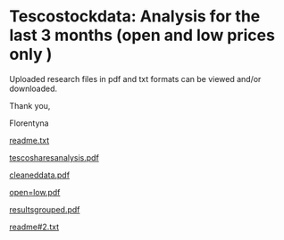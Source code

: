 # Tescostockdata:  Analysis for the last 3 months (open and low prices only )

Uploaded research files in pdf and txt formats can be viewed and/or downloaded.


Thank you,

Florentyna


[readme.txt](https://github.com/florentynaversion1/yahoofinance/files/7624492/readme.txt)

[tescosharesanalysis.pdf](https://github.com/florentynaversion1/yahoofinance/files/7624489/tescosharesanalysis.pdf)


[cleaneddata.pdf](https://github.com/florentynaversion1/yahoofinance/files/7624491/cleaneddata.pdf)


[open=low.pdf](https://github.com/florentynaversion1/yahoofinance/files/7624494/open.low.pdf)


[resultsgrouped.pdf](https://github.com/florentynaversion1/yahoofinance/files/7624496/resultsgrouped.pdf)

[readme#2.txt](https://github.com/florentynaversion1/yahoofinance/files/7624498/readme.2.txt)

